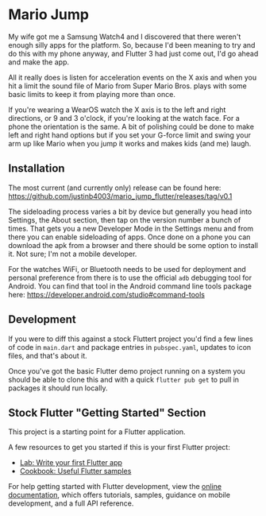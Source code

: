 # Mario Jump

My wife got me a Samsung Watch4 and I discovered that there weren't enough silly
apps for the platform. So, because I'd been meaning to try and do this with my
phone anyway, and Flutter 3 had just come out, I'd go ahead and make the app.

All it really does is listen for acceleration events on the X axis and when you
hit a limit the sound file of Mario from Super Mario Bros. plays with some basic
limits to keep it from playing more than once.

If you're wearing a WearOS watch the X axis is to the left and right directions,
or 9 and 3 o'clock, if you're looking at the watch face. For a phone the
orientation is the same. A bit of polishing could be done to make left and right
hand options but if you set your G-force limit and swing your arm up like Mario
when you jump it works and makes kids (and me) laugh.

## Installation
The most current (and currently only) release can be found here:
https://github.com/justinb4003/mario_jump_flutter/releases/tag/v0.1

The sideloading process varies a bit by device but generally you head into
Settings, the About section, then tap on the version number a bunch of times.
That gets you a new Developer Mode in the Settings menu and from there you can
enable sideloading of apps.  Once done on a phone you can download the apk from
a browser and there should be some option to install it. Not sure; I'm not a
mobile developer.

For the watches WiFi, or Bluetooth needs to be used
for deployment and personal preference from there is to use the official
```adb``` debugging tool for Android. You can find that tool in the Android
command line tools package here:
https://developer.android.com/studio#command-tools

## Development

If you were to diff this against a stock Fluttert project you'd find a few lines
of code in ```main.dart``` and package entries in ```pubspec.yaml```, updates to
icon files, and that's about it. 

Once you've got the basic Flutter demo project running on a system you should be
able to clone this and with a quick ```flutter pub get``` to pull in packages it
should run locally.

## Stock Flutter "Getting Started" Section

This project is a starting point for a Flutter application.

A few resources to get you started if this is your first Flutter project:

- [Lab: Write your first Flutter app](https://docs.flutter.dev/get-started/codelab)
- [Cookbook: Useful Flutter samples](https://docs.flutter.dev/cookbook)

For help getting started with Flutter development, view the
[online documentation](https://docs.flutter.dev/), which offers tutorials,
samples, guidance on mobile development, and a full API reference.
